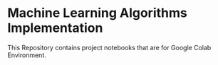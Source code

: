 # Machine Learning Algorithms Implementation
This Repository contains project notebooks that are for Google Colab Environment.

